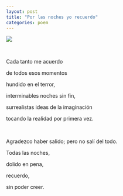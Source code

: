 ```yaml
---
layout: post
title: "Por las noches yo recuerdo"
categories: poem
---
```


![](https://media.giphy.com/media/3o7TKO0X6Qqn1fuBUY/giphy.gif)

<br>

Cada tanto me acuerdo 

de todos esos momentos

hundido en el terror,

interminables noches sin fin,

surrealistas ideas de la imaginación

tocando la realidad por primera vez.

<br>

Agradezco haber salido; pero no salí del todo.

Todas las noches,

dolido en pena,

recuerdo,

sin poder creer.
